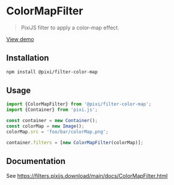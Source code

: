# ColorMapFilter

> PixiJS filter to apply a color-map effect.

[View demo](https://filters.pixijs.download/main/examples/index.html?enabled=ColorMapFilter)

## Installation

```bash
npm install @pixi/filter-color-map
```

## Usage

```js
import {ColorMapFilter} from '@pixi/filter-color-map';
import {Container} from 'pixi.js';

const container = new Container();
const colorMap = new Image();
colorMap.src = 'foo/bar/colorMap.png';

container.filters = [new ColorMapFilter(colorMap)];
```

## Documentation

See https://filters.pixijs.download/main/docs/ColorMapFilter.html
